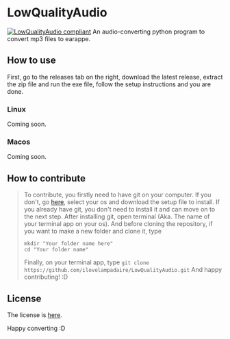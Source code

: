 # LowQualityAudio
[![LowQualityAudio compliant](https://img.shields.io/badge/support-project-brightgreen)](https://buymeacoffee.com/lampyt)
An audio-converting python program to convert mp3 files to earappe.

## How to use
First, go to the releases tab on the right,
download the latest release,
extract the zip file and run the exe file,
follow the setup instructions and you are done.

### Linux
Coming soon.

### Macos
Coming soon.


## How to contribute
> To contribute, you firstly need to have git on your computer. If you don't, go [here]([https://](https://git-scm.com/downloads)), select your os and download the setup file to install.
> If you already have git, you don't need to install it and can move on to the next step.
> After installing git, open terminal (Aka. The name of your terminal app on your os).
> And before cloning the repository, if you want to make a new folder and clone it, type
> ```
> mkdir "Your folder name here"
> cd "Your folder name"
> ```
> Finally, on your terminal app, type ```git clone https://github.com/ilovelampadaire/LowQualityAudio.git```
> And happy contributing! :D

## License
The license is [here](https://github.com/ilovelampadaire/LowQualityAudio/blob/main/LICENSE).

Happy converting :D
